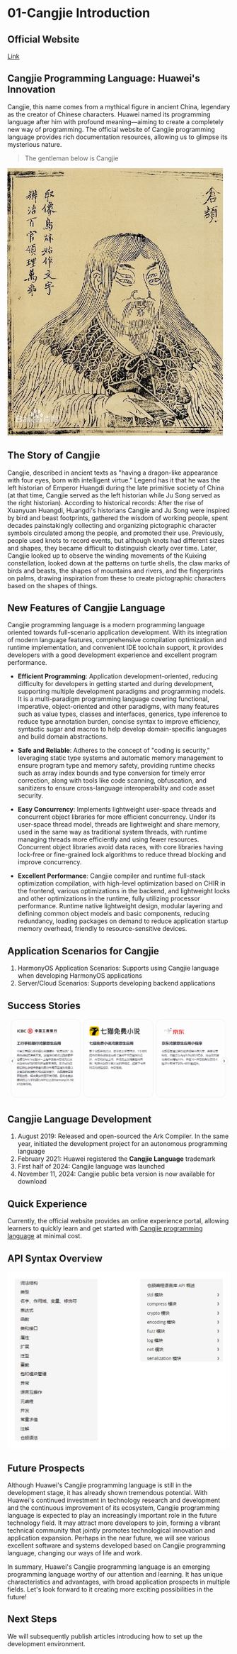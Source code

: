 # 01-Cangjie Introduction

## Official Website

[Link](https://cangjie-lang.cn/)

## Cangjie Programming Language: Huawei's Innovation

Cangjie, this name comes from a mythical figure in ancient China, legendary as the creator of Chinese characters. Huawei named its programming language after him with profound meaning—aiming to create a completely new way of programming. The official website of Cangjie programming language provides rich documentation resources, allowing us to glimpse its mysterious nature.

> The gentleman below is Cangjie

![img](01-仓颉介绍.assets/71cf3bc79f3df8dc574e832ace11728b4710281d.png)

## The Story of Cangjie

Cangjie, described in ancient texts as "having a dragon-like appearance with four eyes, born with intelligent virtue." Legend has it that he was the left historian of Emperor Huangdi during the late primitive society of China (at that time, Cangjie served as the left historian while Ju Song served as the right historian). According to historical records: After the rise of Xuanyuan Huangdi, Huangdi's historians Cangjie and Ju Song were inspired by bird and beast footprints, gathered the wisdom of working people, spent decades painstakingly collecting and organizing pictographic character symbols circulated among the people, and promoted their use. Previously, people used knots to record events, but although knots had different sizes and shapes, they became difficult to distinguish clearly over time. Later, Cangjie looked up to observe the winding movements of the Kuixing constellation, looked down at the patterns on turtle shells, the claw marks of birds and beasts, the shapes of mountains and rivers, and the fingerprints on palms, drawing inspiration from these to create pictographic characters based on the shapes of things.

## New Features of Cangjie Language

Cangjie programming language is a modern programming language oriented towards full-scenario application development. With its integration of modern language features, comprehensive compilation optimization and runtime implementation, and convenient IDE toolchain support, it provides developers with a good development experience and excellent program performance.

- **Efficient Programming**: Application development-oriented, reducing difficulty for developers in getting started and during development, supporting multiple development paradigms and programming models. It is a multi-paradigm programming language covering functional, imperative, object-oriented and other paradigms, with many features such as value types, classes and interfaces, generics, type inference to reduce type annotation burden, concise syntax to improve efficiency, syntactic sugar and macros to help develop domain-specific languages and build domain abstractions.

- **Safe and Reliable**: Adheres to the concept of "coding is security," leveraging static type systems and automatic memory management to ensure program type and memory safety, providing runtime checks such as array index bounds and type conversion for timely error correction, along with tools like code scanning, obfuscation, and sanitizers to ensure cross-language interoperability and code asset security.

- **Easy Concurrency**: Implements lightweight user-space threads and concurrent object libraries for more efficient concurrency. Under its user-space thread model, threads are lightweight and share memory, used in the same way as traditional system threads, with runtime managing threads more efficiently and using fewer resources. Concurrent object libraries avoid data races, with core libraries having lock-free or fine-grained lock algorithms to reduce thread blocking and improve concurrency.

- **Excellent Performance**: Cangjie compiler and runtime full-stack optimization compilation, with high-level optimization based on CHIR in the frontend, various optimizations in the backend, and lightweight locks and other optimizations in the runtime, fully utilizing processor performance. Runtime native lightweight design, modular layering and defining common object models and basic components, reducing redundancy, loading packages on demand to reduce application startup memory overhead, friendly to resource-sensitive devices.

## Application Scenarios for Cangjie

1. HarmonyOS Application Scenarios: Supports using Cangjie language when developing HarmonyOS applications
2. Server/Cloud Scenarios: Supports developing backend applications

## Success Stories

![PixPin_2024-12-11_08-36-16](01-仓颉介绍.assets/PixPin_2024-12-11_08-36-16.gif)

## Cangjie Language Development

1. August 2019: Released and open-sourced the Ark Compiler. In the same year, initiated the development project for an autonomous programming language
2. February 2021: Huawei registered the **Cangjie Language** trademark
3. First half of 2024: Cangjie language was launched
4. November 11, 2024: Cangjie public beta version is now available for download

## Quick Experience

Currently, the official website provides an online experience portal, allowing learners to quickly learn and get started with [Cangjie programming language](https://cangjie-lang.cn/playground) at minimal cost.

## API Syntax Overview

![image-20241211084635128](01-仓颉介绍.assets/image-20241211084635128.png)

## Future Prospects

Although Huawei's Cangjie programming language is still in the development stage, it has already shown tremendous potential. With Huawei's continued investment in technology research and development and the continuous improvement of its ecosystem, Cangjie programming language is expected to play an increasingly important role in the future technology field. It may attract more developers to join, forming a vibrant technical community that jointly promotes technological innovation and application expansion. Perhaps in the near future, we will see various excellent software and systems developed based on Cangjie programming language, changing our ways of life and work.

In summary, Huawei's Cangjie programming language is an emerging programming language worthy of our attention and learning. It has unique characteristics and advantages, with broad application prospects in multiple fields. Let's look forward to it creating more exciting possibilities in the future!

## Next Steps

We will subsequently publish articles introducing how to set up the development environment.
